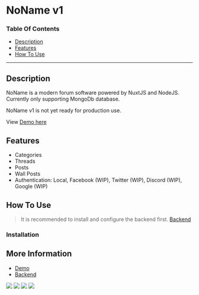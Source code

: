 # NoName v1


### Table Of Contents
- [Description](#description)
- [Features](#features)
- [How To Use](#how-to-use)

---

## Description
NoName is a modern forum software powered by NuxtJS and NodeJS. Currently only supporting MongoDb database.

NoName v1 is not yet ready for production use.

View [Demo here](https://thenoname.herokuapp.com)


## Features
- Categories
- Threads
- Posts
- Wall Posts
- Authentication: Local, Facebook (WIP), Twitter (WIP), Discord (WIP), Google (WIP)

## How To Use
> It is recommended to install and configure the backend first. [Backend](https://github.com/Savvy/noname-backend)

### Installation


## More Information
- [Demo](https://thenoname.herokuapp.com)
- [Backend](https://github.com/Savvy/noname-backend)

[![](https://i.imgur.com/gp00w0H.png)](https://i.imgur.com/gp00w0H.png)
[![](https://i.imgur.com/2Y7IGvB.png)](https://i.imgur.com/2Y7IGvB.png)
[![](https://i.imgur.com/5aoywlZ.png)](https://i.imgur.com/5aoywlZ.png)
[![](https://i.imgur.com/EeI5ufW.png)](https://i.imgur.com/EeI5ufW.png)
